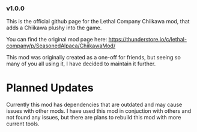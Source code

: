 ### v1.0.0

This is the official github page for the Lethal Company Chiikawa mod, that adds a Chiikawa plushy into the game.

You can find the original mod page here: https://thunderstore.io/c/lethal-company/p/SeasonedAlpaca/ChiikawaMod/

This mod was originally created as a one-off for friends, but seeing so many of you all using it, I have decided to maintain it further.


# Planned Updates

Currently this mod has dependencies that are outdated and may cause issues with other mods.
I have used this mod in conjuction with others and not found any issues, but there are plans to rebuild this mod with more current tools. 